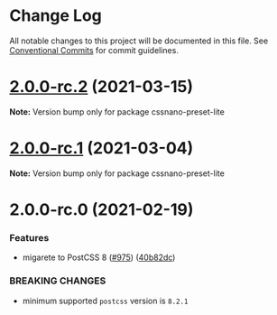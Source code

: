 # Change Log

All notable changes to this project will be documented in this file.
See [Conventional Commits](https://conventionalcommits.org) for commit guidelines.

# [2.0.0-rc.2](https://github.com/cssnano/cssnano/compare/cssnano-preset-lite@2.0.0-rc.1...cssnano-preset-lite@2.0.0-rc.2) (2021-03-15)

**Note:** Version bump only for package cssnano-preset-lite





# [2.0.0-rc.1](https://github.com/cssnano/cssnano/compare/cssnano-preset-lite@2.0.0-rc.0...cssnano-preset-lite@2.0.0-rc.1) (2021-03-04)

**Note:** Version bump only for package cssnano-preset-lite





# 2.0.0-rc.0 (2021-02-19)


### Features

* migarete to PostCSS 8 ([#975](https://github.com/cssnano/cssnano/issues/975)) ([40b82dc](https://github.com/cssnano/cssnano/commit/40b82dca7f53ac02cd4fe62846dec79b898ccb49))


### BREAKING CHANGES

* minimum supported `postcss` version is `8.2.1`
